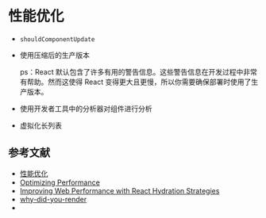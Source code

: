 # 性能优化

- `shouldComponentUpdate`
- 使用压缩后的生产版本

    ps：React 默认包含了许多有用的警告信息。这些警告信息在开发过程中非常有帮助。然而这使得 React 变得更大且更慢，所以你需要确保部署时使用了生产版本。

- 使用开发者工具中的分析器对组件进行分析
- 虚拟化长列表

## 参考文献

- [性能优化](https://zh-hans.reactjs.org/docs/optimizing-performance.html)
- [Optimizing Performance](https://reactjs.org/docs/react-component.html)
- [Improving Web Performance with React Hydration Strategies](https://medium.com/cdiscount-engineering/improving-web-performance-with-react-hydration-strategies-3117f71a1695)
- [why-did-you-render](https://github.com/welldone-software/why-did-you-render)
- 
